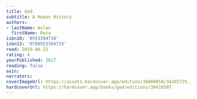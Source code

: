 ```yaml
---
title: God
subtitle: A Human History
authors:
- lastName: Aslan
  firstName: Reza
isbn10: '0553394738'
isbn13: '9780553394733'
read: 2019-06-22
rating: 4
yearPublished: 2017
reading: false
asin:
narrators:
coverImageUrl: https://assets.hardcover.app/edition/30400950/34101725._SX98_.jpg
hardcoverUrl: https://hardcover.app/books/god/editions/30416507
---
```

